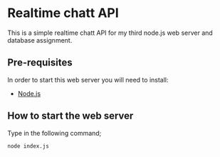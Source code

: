 # Realtime chatt API

This is a simple realtime chatt API for my third node.js web server and database assignment.

## Pre-requisites

In order to start this web server you will need to install:

- [Node.js](https://nodejs.org/en/)

## How to start the web server

Type in the following command;

```
node index.js
```

